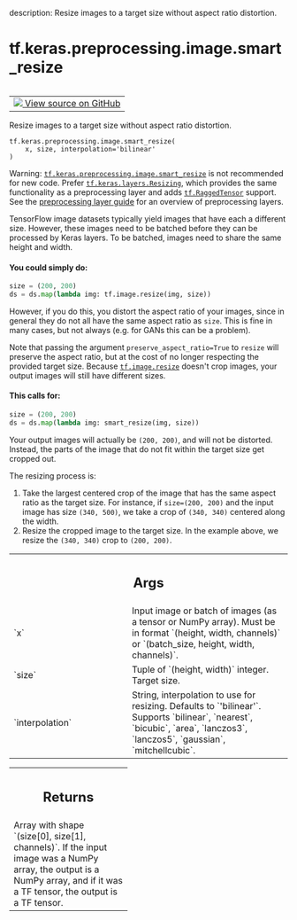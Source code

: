 description: Resize images to a target size without aspect ratio distortion.

<div itemscope itemtype="http://developers.google.com/ReferenceObject">
<meta itemprop="name" content="tf.keras.preprocessing.image.smart_resize" />
<meta itemprop="path" content="Stable" />
</div>

# tf.keras.preprocessing.image.smart_resize

<!-- Insert buttons and diff -->

<table class="tfo-notebook-buttons tfo-api nocontent" align="left">
<td>
  <a target="_blank" href="https://github.com/keras-team/keras/tree/v2.9.0/keras/utils/image_utils.py#L58-L171">
    <img src="https://www.tensorflow.org/images/GitHub-Mark-32px.png" />
    View source on GitHub
  </a>
</td>
</table>



Resize images to a target size without aspect ratio distortion.

<pre class="devsite-click-to-copy prettyprint lang-py tfo-signature-link">
<code>tf.keras.preprocessing.image.smart_resize(
    x, size, interpolation=&#x27;bilinear&#x27;
)
</code></pre>



<!-- Placeholder for "Used in" -->

Warning: <a href="../../../../tf/keras/preprocessing/image/smart_resize.md"><code>tf.keras.preprocessing.image.smart_resize</code></a> is not recommended for
new code. Prefer <a href="../../../../tf/keras/layers/Resizing.md"><code>tf.keras.layers.Resizing</code></a>, which provides the same
functionality as a preprocessing layer and adds <a href="../../../../tf/RaggedTensor.md"><code>tf.RaggedTensor</code></a> support. See
the [preprocessing layer guide](
https://www.tensorflow.org/guide/keras/preprocessing_layers)
for an overview of preprocessing layers.

TensorFlow image datasets typically yield images that have each a different
size. However, these images need to be batched before they can be
processed by Keras layers. To be batched, images need to share the same height
and width.

#### You could simply do:



```python
size = (200, 200)
ds = ds.map(lambda img: tf.image.resize(img, size))
```

However, if you do this, you distort the aspect ratio of your images, since
in general they do not all have the same aspect ratio as `size`. This is
fine in many cases, but not always (e.g. for GANs this can be a problem).

Note that passing the argument `preserve_aspect_ratio=True` to `resize`
will preserve the aspect ratio, but at the cost of no longer respecting the
provided target size. Because <a href="../../../../tf/image/resize.md"><code>tf.image.resize</code></a> doesn't crop images,
your output images will still have different sizes.

#### This calls for:



```python
size = (200, 200)
ds = ds.map(lambda img: smart_resize(img, size))
```

Your output images will actually be `(200, 200)`, and will not be distorted.
Instead, the parts of the image that do not fit within the target size
get cropped out.

The resizing process is:

1. Take the largest centered crop of the image that has the same aspect ratio
as the target size. For instance, if `size=(200, 200)` and the input image has
size `(340, 500)`, we take a crop of `(340, 340)` centered along the width.
2. Resize the cropped image to the target size. In the example above,
we resize the `(340, 340)` crop to `(200, 200)`.

<!-- Tabular view -->
 <table class="responsive fixed orange">
<colgroup><col width="214px"><col></colgroup>
<tr><th colspan="2"><h2 class="add-link">Args</h2></th></tr>

<tr>
<td>
`x`
</td>
<td>
Input image or batch of images (as a tensor or NumPy array). Must be in
format `(height, width, channels)` or `(batch_size, height, width,
channels)`.
</td>
</tr><tr>
<td>
`size`
</td>
<td>
Tuple of `(height, width)` integer. Target size.
</td>
</tr><tr>
<td>
`interpolation`
</td>
<td>
String, interpolation to use for resizing. Defaults to
`'bilinear'`. Supports `bilinear`, `nearest`, `bicubic`, `area`,
`lanczos3`, `lanczos5`, `gaussian`, `mitchellcubic`.
</td>
</tr>
</table>



<!-- Tabular view -->
 <table class="responsive fixed orange">
<colgroup><col width="214px"><col></colgroup>
<tr><th colspan="2"><h2 class="add-link">Returns</h2></th></tr>
<tr class="alt">
<td colspan="2">
Array with shape `(size[0], size[1], channels)`. If the input image was a
NumPy array, the output is a NumPy array, and if it was a TF tensor,
the output is a TF tensor.
</td>
</tr>

</table>

